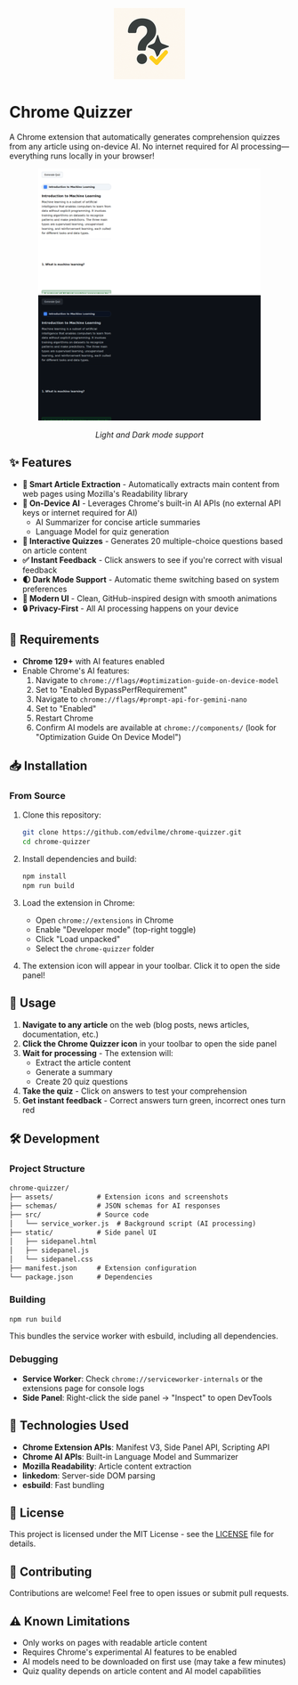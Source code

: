 <p align="center">
  <img src="./icons/quizzer_icon_128x128.png" alt="Chrome Quizzer Icon" width="128"/>
</p>

# Chrome Quizzer

A Chrome extension that automatically generates comprehension quizzes from any article using on-device AI. No internet required for AI processing—everything runs locally in your browser!

<p align="center">
  <img src="./assets/screenshot.png" alt="Chrome Quizzer Light Mode" width="400"/>
  <img src="./assets/screenshot-dark.png" alt="Chrome Quizzer Dark Mode" width="400"/>
</p>
<p align="center"><em>Light and Dark mode support</em></p>

## ✨ Features

- **📖 Smart Article Extraction** - Automatically extracts main content from web pages using Mozilla's Readability library
- **🤖 On-Device AI** - Leverages Chrome's built-in AI APIs (no external API keys or internet required for AI)
  - AI Summarizer for concise article summaries
  - Language Model for quiz generation
- **📝 Interactive Quizzes** - Generates 20 multiple-choice questions based on article content
- **✅ Instant Feedback** - Click answers to see if you're correct with visual feedback
- **🌓 Dark Mode Support** - Automatic theme switching based on system preferences
- **🎨 Modern UI** - Clean, GitHub-inspired design with smooth animations
- **🔒 Privacy-First** - All AI processing happens on your device

## 🚀 Requirements

- **Chrome 129+** with AI features enabled
- Enable Chrome's AI features:
  1. Navigate to `chrome://flags/#optimization-guide-on-device-model`
  2. Set to "Enabled BypassPerfRequirement"
  3. Navigate to `chrome://flags/#prompt-api-for-gemini-nano`
  4. Set to "Enabled"
  5. Restart Chrome
  6. Confirm AI models are available at `chrome://components/` (look for "Optimization Guide On Device Model")

## 📥 Installation

### From Source

1. Clone this repository:
   ```bash
   git clone https://github.com/edvilme/chrome-quizzer.git
   cd chrome-quizzer
   ```

2. Install dependencies and build:
   ```bash
   npm install
   npm run build
   ```

3. Load the extension in Chrome:
   - Open `chrome://extensions` in Chrome
   - Enable "Developer mode" (top-right toggle)
   - Click "Load unpacked"
   - Select the `chrome-quizzer` folder

4. The extension icon will appear in your toolbar. Click it to open the side panel!

## 🎯 Usage

1. **Navigate to any article** on the web (blog posts, news articles, documentation, etc.)
2. **Click the Chrome Quizzer icon** in your toolbar to open the side panel
3. **Wait for processing** - The extension will:
   - Extract the article content
   - Generate a summary
   - Create 20 quiz questions
4. **Take the quiz** - Click on answers to test your comprehension
5. **Get instant feedback** - Correct answers turn green, incorrect ones turn red

## 🛠️ Development

### Project Structure

```
chrome-quizzer/
├── assets/           # Extension icons and screenshots
├── schemas/          # JSON schemas for AI responses
├── src/              # Source code
│   └── service_worker.js  # Background script (AI processing)
├── static/           # Side panel UI
│   ├── sidepanel.html
│   ├── sidepanel.js
│   └── sidepanel.css
├── manifest.json     # Extension configuration
└── package.json      # Dependencies
```

### Building

```bash
npm run build
```

This bundles the service worker with esbuild, including all dependencies.

### Debugging

- **Service Worker**: Check `chrome://serviceworker-internals` or the extensions page for console logs
- **Side Panel**: Right-click the side panel → "Inspect" to open DevTools

## 🔧 Technologies Used

- **Chrome Extension APIs**: Manifest V3, Side Panel API, Scripting API
- **Chrome AI APIs**: Built-in Language Model and Summarizer
- **Mozilla Readability**: Article content extraction
- **linkedom**: Server-side DOM parsing
- **esbuild**: Fast bundling

## 📄 License

This project is licensed under the MIT License - see the [LICENSE](LICENSE) file for details.

## 🤝 Contributing

Contributions are welcome! Feel free to open issues or submit pull requests.

## ⚠️ Known Limitations

- Only works on pages with readable article content
- Requires Chrome's experimental AI features to be enabled
- AI models need to be downloaded on first use (may take a few minutes)
- Quiz quality depends on article content and AI model capabilities
